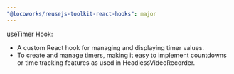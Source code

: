 ```yaml
---
"@locoworks/reusejs-toolkit-react-hooks": major
---
```


useTimer Hook:

- A custom React hook for managing and displaying timer values.
- To create and manage timers, making it easy to implement countdowns or time tracking features as used in HeadlessVideoRecorder.
